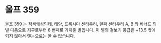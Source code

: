 # 울프 359

울프 359 는 적색왜성인데, 태양, 프록시마 센타우리, 알파 센타우리 A, B 와 바너드
의 별 다음으로 지구로부터 6 번째로 가까운 별입니다. 이 별의 겉보기 등급은 +13.5
밖에 되지 않아서 맨눈으로는 볼 수 없습니다.
